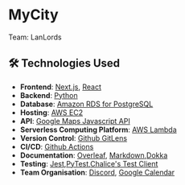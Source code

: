 # MyCity
Team: LanLords

## 🛠️ Technologies Used

- **Frontend**: [Next.js](https://nextjs.org/), [React](https://reactjs.org/)
- **Backend**: [Python](https://www.python.org/)
- **Database**: [Amazon RDS for PostgreSQL](https://aws.amazon.com/rds/)
- **Hosting**: [AWS EC2](https://aws.amazon.com/ec2/)
- **API**: [Google Maps Javascript API](https://developers.google.com/maps/documentation/javascript/overview)
- **Serverless Computing Platform**: [AWS Lambda](https://aws.amazon.com/lambda/)
- **Version Control**: [Github GitLens](https://www.gitkraken.com/gitlens)
- **CI/CD**: [Github Actions](https://github.com/features/actions)
- **Documentation**: [Overleaf](https://www.overleaf.com/), [Markdown](https://www.markdownguide.org/),[Dokka](https://github.com/Kotlin/dokka)
- **Testing**: [Jest](https://jestjs.io/),[PyTest](https://pytest.org/),[Chalice's Test Client](https://aws.github.io/chalice/topics/testing.html)
- **Team Organisation**: [Discord](https://discord.com/), [Google Calendar](https://calendar.google.com/)
